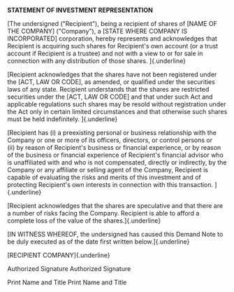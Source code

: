 **STATEMENT OF INVESTMENT REPRESENTATION**

[The undersigned ("Recipient"), being a recipient of shares of \[NAME OF
THE COMPANY\] ("Company"), a \[STATE WHERE COMPANY IS INCORPORATED\]
corporation, hereby represents and acknowledges that Recipient is
acquiring such shares for Recipient\'s own account (or a trust account
if Recipient is a trustee) and not with a view to or for sale in
connection with any distribution of those shares. ]{.underline}

[Recipient acknowledges that the shares have not been registered under
the \[ACT, LAW OR CODE\], as amended, or qualified under the securities
laws of any state. Recipient understands that the shares are restricted
securities under the \[ACT, LAW OR CODE\] and that under such Act and
applicable regulations such shares may be resold without registration
under the Act only in certain limited circumstances and that otherwise
such shares must be held indefinitely. ]{.underline}

[Recipient has (i) a preexisting personal or business relationship with
the Company or one or more of its officers, directors, or control
persons or (ii) by reason of Recipient\'s business or financial
experience, or by reason of the business or financial experience of
Recipient\'s financial advisor who is unaffiliated with and who is not
compensated, directly or indirectly, by the Company or any affiliate or
selling agent of the Company, Recipient is capable of evaluating the
risks and merits of this investment and of protecting Recipient\'s own
interests in connection with this transaction. ]{.underline}

[Recipient acknowledges that the shares are speculative and that there
are a number of risks facing the Company. Recipient is able to afford a
complete loss of the value of the shares.]{.underline}

[IN WITNESS WHEREOF, the undersigned has caused this Demand Note to be
duly executed as of the date first written below.]{.underline}

[RECIPIENT COMPANY]{.underline}

Authorized Signature Authorized Signature

Print Name and Title Print Name and Title
